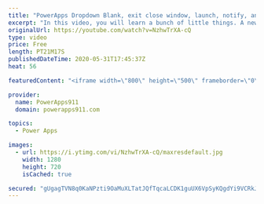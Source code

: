 ```yaml
---
title: "PowerApps Dropdown Blank, exit close window, launch, notify, and Self"
excerpt: "In this video, you will learn a bunch of little things. A new setting for having empty dropdowns, Exit logout, Launch into blank windows and the SAME window, Notify gets a timer, and Self for fun with controls.   For more Power Apps training check out https://training.PowerApps911.com"
originalUrl: https://youtube.com/watch?v=NzhwTrXA-cQ
type: video
price: Free
length: PT21M17S
publishedDateTime: 2020-05-31T17:45:37Z
heat: 56

featuredContent: "<iframe width=\"800\" height=\"500\" frameborder=\"0\" src=\"https://www.youtube.com/embed/NzhwTrXA-cQ\" allow=\"accelerometer; autoplay; encrypted-media; gyroscope; picture-in-picture\" allowfullscreen></iframe>"

provider:
  name: PowerApps911
  domain: powerapps911.com

topics:
  - Power Apps

images:
  - url: https://i.ytimg.com/vi/NzhwTrXA-cQ/maxresdefault.jpg
    width: 1280
    height: 720
    isCached: true

secured: "gUgagTVN8q0KaNPzti9OaMuXLTatJQfTqcaLCDK1guUX6VpSyKQgdYi9VCRkJac7yV5OUdamYVaq+m5nzbMCS5T4/BTamuEFWIK1ILM+/RlAf6iyBB0+BNvNmV78QSx64DMTu1SUNVkfWu2rc2H70/XnYfmSqVCJdk/x/1VmN6ayYPnj5bKMMXv7r1VRIXQndzj+b3vZMUfQaDzOfVMrN4NfoLCON6ptISn28/tTpJ5qY6yBiooaTIXRGv9nHTx6Pwe9XjhlRTaW5jB+tJEhUs/0O2lAQEbhdCEUwYByFKdXoCYeVlJDC5Pe39akN5Pw62AMU7X3rSyQGxLPlEAtmBt3Baeb0kIyGXMKy19qXejP/ULID9Wwls0Bwb2F83ABvx6coTNuEHj9N0OHYRDhhBaFFvvac1tBOYDcPDeFvEI=;H/lY1igkw8V1dUBA96jT+w=="
---
```


